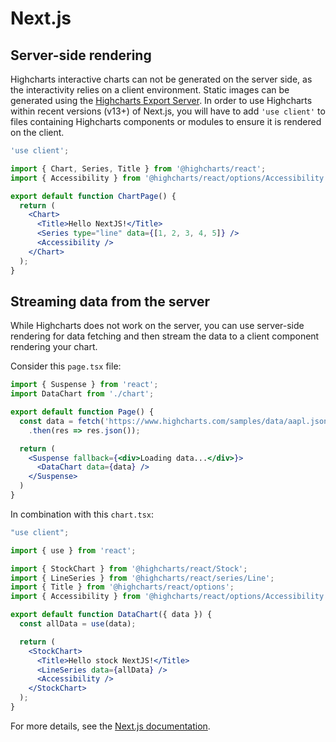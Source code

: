 # Next.js

## Server-side rendering
Highcharts interactive charts can not be generated on the server side, as the interactivity relies on a client environment.
Static images can be generated using the [Highcharts Export Server](https://www.highcharts.com/docs/export-module/setting-up-the-server).
In order to use Highcharts within recent versions (v13+) of Next.js, you will have to add `'use client'` to files containing
Highcharts components or modules to ensure it is rendered on the client.

```jsx
'use client';

import { Chart, Series, Title } from '@highcharts/react';
import { Accessibility } from '@highcharts/react/options/Accessibility';

export default function ChartPage() {
  return (
    <Chart>
      <Title>Hello NextJS!</Title>
      <Series type="line" data={[1, 2, 3, 4, 5]} />
      <Accessibility />
    </Chart>
  );
}
```

## Streaming data from the server

While Highcharts does not work on the server, you can use server-side rendering
for data fetching and then stream the data to a client component rendering your chart.

Consider this `page.tsx` file:
```jsx
import { Suspense } from 'react';
import DataChart from './chart';

export default function Page() {
  const data = fetch('https://www.highcharts.com/samples/data/aapl.json')
    .then(res => res.json());

  return (
    <Suspense fallback={<div>Loading data...</div>}>
      <DataChart data={data} />
    </Suspense>
  )
}

```

In combination with this `chart.tsx`:

```jsx
"use client";

import { use } from 'react';

import { StockChart } from '@highcharts/react/Stock';
import { LineSeries } from '@highcharts/react/series/Line';
import { Title } from '@highcharts/react/options';
import { Accessibility } from '@highcharts/react/options/Accessibility';

export default function DataChart({ data }) {
  const allData = use(data);

  return (
    <StockChart>
      <Title>Hello stock NextJS!</Title>
      <LineSeries data={allData} />
      <Accessibility />
    </StockChart>
  );
}
```

For more details, see the [Next.js documentation](https://nextjs.org/docs/app/getting-started/fetching-data#client-components).
